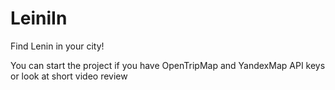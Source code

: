 # LeiniIn
Find Lenin in your city! 


You can start the project if you have OpenTripMap and YandexMap API keys or look at short video review 

